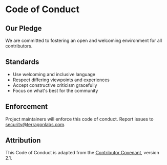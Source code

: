 # Code of Conduct

## Our Pledge

We are committed to fostering an open and welcoming environment for all contributors.

## Standards

* Use welcoming and inclusive language
* Respect differing viewpoints and experiences  
* Accept constructive criticism gracefully
* Focus on what's best for the community

## Enforcement

Project maintainers will enforce this code of conduct. Report issues to security@terragonlabs.com.

## Attribution

This Code of Conduct is adapted from the [Contributor Covenant](https://www.contributor-covenant.org/version/2/1/code_of_conduct.html), version 2.1.
